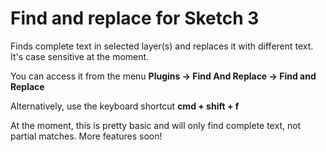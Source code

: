 # Find and replace for Sketch 3

Finds complete text in selected layer(s) and replaces it with different text.  It's case sensitive at the moment.

You can access it from the menu **Plugins -> Find And Replace -> Find and Replace** 

Alternatively, use the keyboard shortcut **cmd + shift + f**

At the moment, this is pretty basic and will only find complete text, not partial matches.  More features soon!

